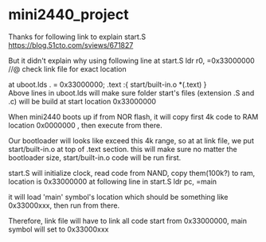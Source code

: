 # mini2440_project

Thanks for following link to explain start.S 
https://blog.51cto.com/sviews/671827

But it didn't explain why using following line at start.S
		ldr r0, =0x33000000					//@ check link file for exact location

at uboot.lds
	. = 0x33000000;
	.text :{
		start/built-in.o
		*(.text)
	}	
Above lines in uboot.lds will make sure folder start's files (extension .S and .c) will be build
at start location 0x33000000

When mini2440 boots up if from NOR flash, it will copy first 4k code to RAM location 0x0000000
, then execute from there.

Our bootloader will looks like exceed this 4k range, so at at link file, we put start/built-in.o at top of .text section.
this will make sure no matter the bootloader size, start/built-in.o code will be run first.

start.S will initialize clock, read code from NAND, copy them(100k?) to ram, location is 0x33000000
at following line in start.S
		ldr pc, =main

it will load 'main' symbol's location which should be something like 0x33000xxx, then run from there.

Therefore, link file will have to link all code start from 0x33000000, main symbol will set to 0x33000xxx

